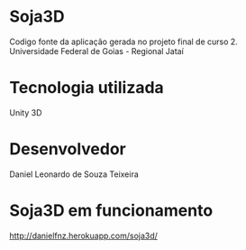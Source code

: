 # Soja3D
Codigo fonte da aplicação gerada no projeto final de curso 2.<BR>
Universidade Federal de Goias - Regional Jataí

# Tecnologia utilizada
Unity 3D

# Desenvolvedor
Daniel Leonardo de Souza Teixeira

# Soja3D em funcionamento
http://danielfnz.herokuapp.com/soja3d/
